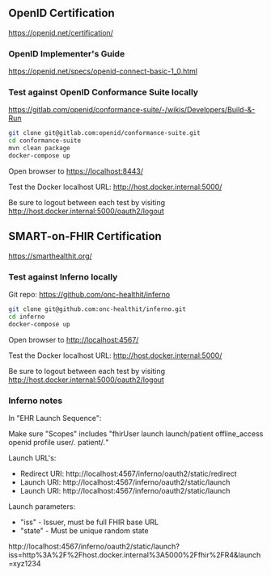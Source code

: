 
## OpenID Certification

https://openid.net/certification/

### OpenID Implementer's Guide

https://openid.net/specs/openid-connect-basic-1_0.html

### Test against OpenID Conformance Suite locally

https://gitlab.com/openid/conformance-suite/-/wikis/Developers/Build-&-Run

```bash
git clone git@gitlab.com:openid/conformance-suite.git
cd conformance-suite
mvn clean package
docker-compose up
```

Open browser to <https://localhost:8443/>

Test the Docker localhost URL:  <http://host.docker.internal:5000/>

Be sure to logout between each test by visiting <http://host.docker.internal:5000/oauth2/logout>

## SMART-on-FHIR Certification

https://smarthealthit.org/

### Test against Inferno locally

Git repo: https://github.com/onc-healthit/inferno

```bash
git clone git@github.com:onc-healthit/inferno.git
cd inferno
docker-compose up
```

Open browser to <http://localhost:4567/>

Test the Docker localhost URL:  <http://host.docker.internal:5000/>

Be sure to logout between each test by visiting <http://host.docker.internal:5000/oauth2/logout>

### Inferno notes

In "EHR Launch Sequence":

Make sure "Scopes" includes "fhirUser launch launch/patient offline_access openid profile user/*.* patient/*.*"

Launch URL's:

* Redirect URI: http://localhost:4567/inferno/oauth2/static/redirect
* Launch URI: http://localhost:4567/inferno/oauth2/static/launch
* Launch URI: http://localhost:4567/inferno/oauth2/static/launch

Launch parameters:

* "iss" - Issuer, must be full FHIR base URL
* "state" - Must be unique random state

http://localhost:4567/inferno/oauth2/static/launch?iss=http%3A%2F%2Fhost.docker.internal%3A5000%2Ffhir%2FR4&launch=xyz1234
